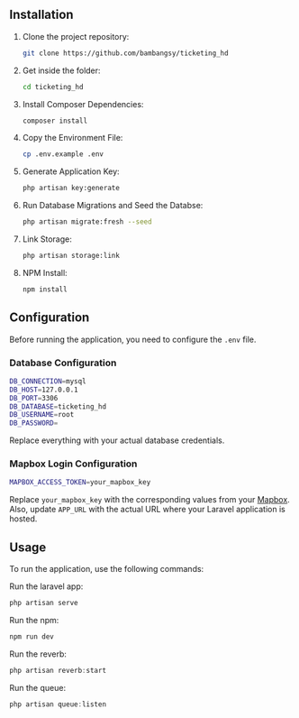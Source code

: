 ## Installation

1. Clone the project repository:

   ```sh
   git clone https://github.com/bambangsy/ticketing_hd
   ```


2. Get inside the folder:

   ```sh
   cd ticketing_hd
   ```

3. Install Composer Dependencies:

   ```sh
   composer install   
   ```

4. Copy the Environment File:
   
   ```sh
   cp .env.example .env
   ````
5. Generate Application Key:

   ```sh
   php artisan key:generate
   ```
6. Run Database Migrations and Seed the Databse:
   
   ```sh
   php artisan migrate:fresh --seed
   ```
7. Link Storage:

   ```sh
   php artisan storage:link
   ```
8. NPM Install:
    ```sh
    npm install
    ```
## Configuration

Before running the application, you need to configure the `.env` file.

### Database Configuration

```sh
DB_CONNECTION=mysql
DB_HOST=127.0.0.1
DB_PORT=3306
DB_DATABASE=ticketing_hd
DB_USERNAME=root
DB_PASSWORD=
```

Replace everything with your actual database credentials.

### Mapbox Login Configuration

```sh
MAPBOX_ACCESS_TOKEN=your_mapbox_key
```

Replace `your_mapbox_key` with the corresponding values from your [Mapbox](https://www.mapbox.com/). Also, update `APP_URL` with the actual URL where your Laravel application is hosted.
 
## Usage

To run the application, use the following commands:

Run the laravel app:
```javascript
php artisan serve
```
Run the npm:
```javascript
npm run dev
```

Run the reverb:
```javascript
php artisan reverb:start
```

Run the queue:
```javascript
php artisan queue:listen
```

